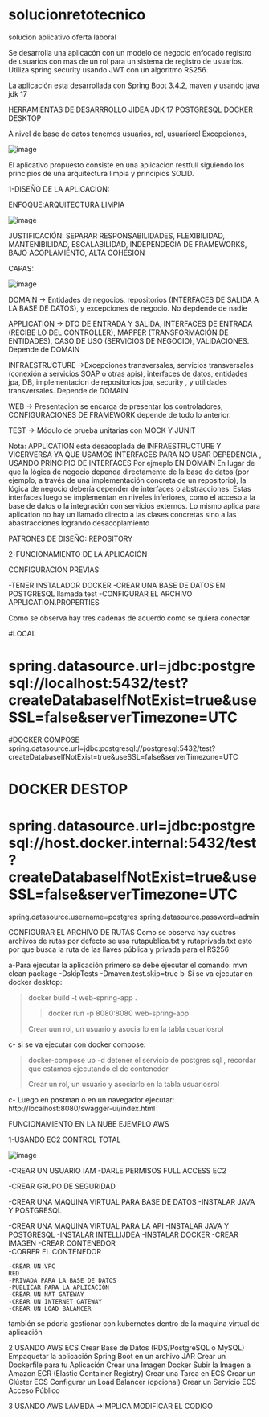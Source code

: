 # solucionretotecnico

solucion aplicativo oferta laboral

Se desarrolla una aplicacón con un modelo de negocio enfocado registro de usuarios con mas de un rol para un sistema de registro  de usuarios. Utiliza spring security
usando JWT con un algoritmo RS256.

La aplicación esta desarrollada con Spring Boot 3.4.2, maven y usando java jdk 17


HERRAMIENTAS DE DESARRROLLO
JIDEA
JDK 17
POSTGRESQL
DOCKER DESKTOP

A nivel de base  de datos tenemos
usuarios,
rol,
usuariorol
Excepciones,

![image](https://github.com/user-attachments/assets/fff353cc-c9b0-4563-b7c3-b68233993243)


El aplicativo propuesto consiste en una aplicacion restfull siguiendo los principios de una arquitectura limpia y principios SOLID.



1-DISEÑO DE LA APLICACION:


ENFOQUE:ARQUITECTURA LIMPIA

![image](https://github.com/user-attachments/assets/9443afc1-0931-4506-8c9e-da213fdd4fa0)

JUSTIFICACIÓN: SEPARAR RESPONSABILIDADES, FLEXIBILIDAD, MANTENIBILIDAD, ESCALABILIDAD, INDEPENDECIA DE FRAMEWORKS, BAJO ACOPLAMIENTO, ALTA COHESIÓN


CAPAS: 


![image](https://github.com/user-attachments/assets/90330006-d353-4322-b1d3-c590104ff48f)


DOMAIN -> Entidades de negocios, repositorios (INTERFACES DE SALIDA A LA BASE DE DATOS), y excepciones de negocio. No depdende de nadie

APPLICATION -> DTO DE ENTRADA Y SALIDA, INTERFACES DE ENTRADA (RECIBE LO DEL CONTROLLER), MAPPER (TRANSFORMACIÓN DE ENTIDADES), CASO DE USO (SERVICIOS DE NEGOCIO), VALIDACIONES. Depende de DOMAIN

INFRAESTRUCTURE ->Excepciones transversales, servicios transversales (conexión a servicios SOAP o otras apis), interfaces de datos, entidades jpa, DB,  implementacion de repositorios jpa, security , y utilidades transversales. Depende de DOMAIN 

WEB -> Presentacion se encarga de presentar los controladores, CONFIGURACIONES DE FRAMEWORK depende de todo lo anterior.

TEST -> Módulo de prueba unitarias con MOCK Y JUNIT

Nota: APPLICATION esta desacoplada de INFRAESTRUCTURE Y VICERVERSA YA QUE USAMOS INTERFACES PARA NO USAR DEPEDENCIA , USANDO PRINCIPIO DE INTERFACES Por ejmeplo EN DOMAIN En lugar de que la lógica de negocio dependa directamente de la base de datos (por ejemplo, a través de una implementación concreta de un repositorio), la lógica de negocio debería depender de interfaces o abstracciones. Estas interfaces luego se implementan en niveles inferiores, como el acceso a la base de datos o la integración con servicios externos. Lo mismo aplica para aplication no hay un llamado directo a las clases concretas sino a las abastracciones logrando desacoplamiento


PATRONES DE DISEÑO: REPOSITORY

2-FUNCIONAMIENTO DE LA APLICACIÓN

CONFIGURACION PREVIAS:

-TENER INSTALADOR DOCKER
-CREAR UNA BASE DE DATOS EN POSTGRESQL llamada test
-CONFIGURAR EL ARCHIVO APPLICATION.PROPERTIES 

Como se observa hay tres cadenas de acuerdo como se quiera conectar

#LOCAL
# spring.datasource.url=jdbc:postgresql://localhost:5432/test?createDatabaseIfNotExist=true&useSSL=false&serverTimezone=UTC
#DOCKER COMPOSE
spring.datasource.url=jdbc:postgresql://postgresql:5432/test?createDatabaseIfNotExist=true&useSSL=false&serverTimezone=UTC
# DOCKER DESTOP
# spring.datasource.url=jdbc:postgresql://host.docker.internal:5432/test?createDatabaseIfNotExist=true&useSSL=false&serverTimezone=UTC
spring.datasource.username=postgres
spring.datasource.password=admin

CONFIGURAR EL ARCHIVO DE RUTAS
Como se observa hay cuatros archivos de rutas por defecto se usa rutapublica.txt y rutaprivada.txt esto por que busca la ruta de las llaves pública y privada para el RS256

a-Para ejecutar la aplicación primero se debe ejecutar el comando: mvn clean package -DskipTests -Dmaven.test.skip=true 
b-Si se va ejecutar en docker desktop: 
> docker build -t web-spring-app .
> >docker run -p 8080:8080 web-spring-app
> >
> Crear uun rol, un usuario y asociarlo en la tabla usuariosrol

c- si se va ejecutar con docker compose:
 > docker-compose up -d
 > detener el servicio de postgres sql , recordar que estamos ejecutando el de contenedor
> 
 > Crear un rol, un usuario y asociarlo en la tabla usuariosrol

 c- Luego en postman o en un navegador ejecutar: http://localhost:8080/swagger-ui/index.html

 
FUNCIONAMIENTO EN LA NUBE EJEMPLO AWS

1-USANDO EC2 CONTROL TOTAL


![image](https://github.com/user-attachments/assets/523f28a4-1b9d-4087-b43a-403f927f074d)


   -CREAR UN USUARIO IAM
   -DARLE PERMISOS FULL ACCESS EC2

   -CREAR GRUPO DE SEGURIDAD

  -CREAR UNA MAQUINA VIRTUAL PARA BASE DE DATOS
   -INSTALAR JAVA Y POSTGRESQL
   
   -CREAR UNA MAQUINA VIRTUAL PARA LA API
   -INSTALAR JAVA Y POSTGRESQL
   -INSTALAR INTELLIJDEA
   -INSTALAR DOCKER
   -CREAR IMAGEN
   -CREAR CONTENEDOR   
   -CORRER EL CONTENEDOR

    -CREAR UN VPC
    RED
    -PRIVADA PARA LA BASE DE DATOS
    -PUBLICAR PARA LA APLICACIÓN
    -CREAR UN NAT GATEWAY
    -CREAR UN INTERNET GATEWAY
    -CREAR UN LOAD BALANCER

   también se pdoria gestionar con kubernetes dentro de la maquina virtual de aplicación

   2 USANDO AWS ECS
   Crear  Base de Datos (RDS/PostgreSQL o MySQL)
   Empaquetar la aplicación Spring Boot en un archivo JAR
   Crear un Dockerfile para tu Aplicación
   Crear una Imagen Docker
   Subir la Imagen a Amazon ECR (Elastic Container Registry)
   Crear una Tarea en ECS
   Crear un Clúster ECS
   Configurar un Load Balancer (opcional)
   Crear un Servicio ECS
   Acceso Público

   3 USANDO AWS LAMBDA ->IMPLICA MODIFICAR EL CODIGO


 







